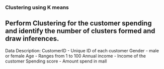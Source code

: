 ### Clustering using K means

## Perform Clustering for the customer spending and identify the number of clusters formed and draw inferences.

Data Description:
CustomerID - Unique ID of each customer
Gender - male or female
Age - Ranges from 1 to 100
Annual income - Income of the customer
Spending score - Amount spend in mall
